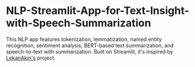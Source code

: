 # NLP-Streamlit-App-for-Text-Insight-with-Speech-Summarization
This NLP app features tokenization, lemmatization, named entity recognition, sentiment analysis, BERT-based text summarization, and speech-to-text with summarization. Built on Streamlit, it's inspired by [LekanAkin's](https://github.com/lekanakin) project.
